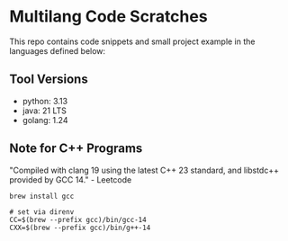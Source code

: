 # Multilang Code Scratches
This repo contains code snippets and small project example in the languages defined below:

## Tool Versions
- python: 3.13
- java: 21 LTS
- golang: 1.24

## Note for C++ Programs
"Compiled with clang 19 using the latest C++ 23 standard, and libstdc++ provided by GCC 14." - Leetcode
```shell
brew install gcc
```
```shell
# set via direnv
CC=$(brew --prefix gcc)/bin/gcc-14
CXX=$(brew --prefix gcc)/bin/g++-14
```
